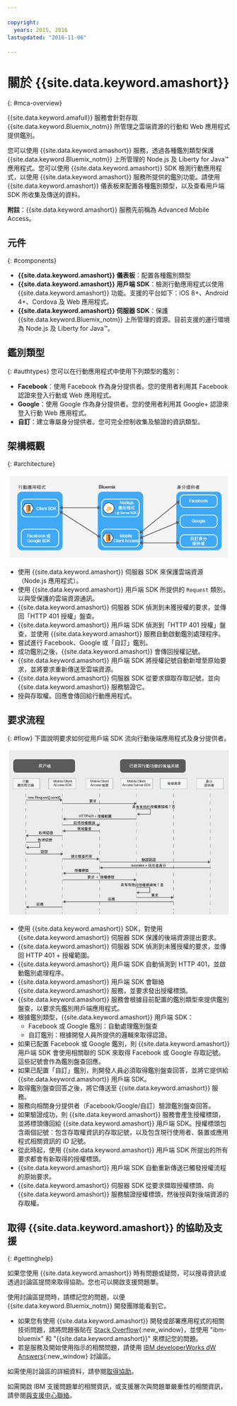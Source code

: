 ```yaml
---

copyright:
  years: 2015, 2016
lastupdated: "2016-11-06"

---
```


# 關於 {{site.data.keyword.amashort}}
{: #mca-overview}


{{site.data.keyword.amafull}} 服務會針對存取 {{site.data.keyword.Bluemix_notm}} 所管理之雲端資源的行動和 Web 應用程式提供鑑別。

您可以使用 {{site.data.keyword.amashort}} 服務，透過各種鑑別類型保護 {{site.data.keyword.Bluemix_notm}} 上所管理的 Node.js 及 Liberty for Java&trade; 應用程式。您可以使用 {{site.data.keyword.amashort}} SDK 檢測行動應用程式，以使用 {{site.data.keyword.amashort}} 服務所提供的鑑別功能。請使用 {{site.data.keyword.amashort}} 儀表板來配置各種鑑別類型，以及查看用戶端 SDK 所收集及傳送的資料。

**附註**：{{site.data.keyword.amashort}} 服務先前稱為 Advanced Mobile Access。

## 元件
{: #components}

* **{{site.data.keyword.amashort}} 儀表板**：配置各種鑑別類型
* **{{site.data.keyword.amashort}} 用戶端 SDK**：檢測行動應用程式以使用 {{site.data.keyword.amashort}} 功能。支援的平台如下：iOS 8+、Android 4+、Cordova 及 Web 應用程式。
* **{{site.data.keyword.amashort}} 伺服器 SDK**：保護 {{site.data.keyword.Bluemix_notm}} 上所管理的資源。目前支援的運行環境為 Node.js 及 Liberty for Java&trade;。

## 鑑別類型
{: #authtypes}
您可以在行動應用程式中使用下列類型的鑑別：
* **Facebook**：使用 Facebook 作為身分提供者。您的使用者利用其 Facebook 認證來登入行動或 Web 應用程式。
* **Google**：使用 Google 作為身分提供者。您的使用者利用其 Google+ 認證來登入行動 Web 應用程式。
* **自訂**：建立專屬身分提供者。您可完全控制收集及驗證的資訊類型。

## 架構概觀
{: #architecture}

![架構概觀圖](images/mca-overview.jpg)

* 使用 {{site.data.keyword.amashort}} 伺服器 SDK 來保護雲端資源（Node.js 應用程式）。
* 使用 {{site.data.keyword.amashort}} 用戶端 SDK 所提供的 `Request` 類別，以與受保護的雲端資源通訊。
* {{site.data.keyword.amashort}} 伺服器 SDK 偵測到未獲授權的要求，並傳回「HTTP 401 授權」盤查。
* {{site.data.keyword.amashort}} 用戶端 SDK 偵測到「HTTP 401 授權」盤查，並使用 {{site.data.keyword.amashort}} 服務自動啟動鑑別處理程序。
* 嘗試進行 Facebook、Google 或「自訂」鑑別。
* 成功鑑別之後，{{site.data.keyword.amashort}} 會傳回授權記號。
* {{site.data.keyword.amashort}} 用戶端 SDK 將授權記號自動新增至原始要求，並將要求重新傳送至雲端資源。
* {{site.data.keyword.amashort}} 伺服器 SDK 從要求擷取存取記號，並向 {{site.data.keyword.amashort}} 服務驗證它。
* 授與存取權。回應會傳回給行動應用程式。

## 要求流程
{: #flow}
下圖說明要求如何從用戶端 SDK 流向行動後端應用程式及身分提供者。

![要求流程圖](images/mca-sequence-overview.jpg)

* 使用 {{site.data.keyword.amashort}} SDK，對使用 {{site.data.keyword.amashort}} 伺服器 SDK 保護的後端資源提出要求。
* {{site.data.keyword.amashort}} 伺服器 SDK 偵測到未獲授權的要求，並傳回 HTTP 401 + 授權範圍。
* {{site.data.keyword.amashort}} 用戶端 SDK 自動偵測到 HTTP 401，並啟動鑑別處理程序。
* {{site.data.keyword.amashort}} 用戶端 SDK 會聯絡 {{site.data.keyword.amashort}} 服務，並要求發出授權標頭。
* {{site.data.keyword.amashort}} 服務會根據目前配置的鑑別類型來提供鑑別盤查，以要求先鑑別用戶端應用程式。
* 根據鑑別類型，{{site.data.keyword.amashort}} 用戶端 SDK：
   * Facebook 或 Google 鑑別：自動處理鑑別盤查
   * 自訂鑑別：根據開發人員所提供的邏輯來取得認證。
* 如果已配置 Facebook 或 Google 鑑別，則 {{site.data.keyword.amashort}} 用戶端 SDK 會使用相關聯的 SDK 來取得 Facebook 或 Google 存取記號。這些記號會作為鑑別盤查回應。
* 如果已配置「自訂」鑑別，則開發人員必須取得鑑別盤查回答，並將它提供給 {{site.data.keyword.amashort}} 用戶端 SDK。
* 取得鑑別盤查回答之後，將它傳送至 {{site.data.keyword.amashort}} 服務。
* 服務向相關身分提供者（Facebook/Google/自訂）驗證鑑別盤查回答。
* 如果驗證成功，則 {{site.data.keyword.amashort}} 服務會產生授權標頭，並將標頭傳回給 {{site.data.keyword.amashort}} 用戶端 SDK。授權標頭包含兩個記號：包含存取權資訊的存取記號，以及包含現行使用者、裝置或應用程式相關資訊的 ID 記號。
* 從此時起，使用 {{site.data.keyword.amashort}} 用戶端 SDK 所提出的所有要求都會有新取得的授權標頭。
* {{site.data.keyword.amashort}} 用戶端 SDK 自動重新傳送已觸發授權流程的原始要求。
* {{site.data.keyword.amashort}} 伺服器 SDK 從要求擷取授權標頭、向 {{site.data.keyword.amashort}} 服務驗證授權標頭，然後授與對後端資源的存取權。


## 取得 {{site.data.keyword.amashort}} 的協助及支援
{: #gettinghelp}

如果您使用 {{site.data.keyword.amashort}} 時有問題或疑問，可以搜尋資訊或透過討論區提問來取得協助。您也可以開啟支援問題單。 

使用討論區提問時，請標記您的問題，以便 {{site.data.keyword.Bluemix_notm}} 開發團隊能看到它。

* 如果您有使用 {{site.data.keyword.amashort}} 開發或部署應用程式的相關技術問題，請將問題張貼在 [Stack Overflow](http://stackoverflow.com/search?q={{site.data.keyword.amashort}}+ibm-bluemix){:new_window}，並使用 "ibm-bluemix" 和 "{{site.data.keyword.amashort}}" 來標記您的問題。
* 若是服務及開始使用指示的相關問題，請使用 [IBM developerWorks dW Answers](https://developer.ibm.com/answers/search.html?f=&type=question&redirect=search%2Fsearch&sort=relevance&q=mobile+client+access%20%2B[bluemix]){:new_window} 討論區。 

如需使用討論區的詳細資料，請參閱[取得協助](https://www.{DomainName}/docs/support/index.html#getting-help)。

如需開啟 IBM 支援問題單的相關資訊，或支援層次與問題單嚴重性的相關資訊，請參閱[與支援中心聯絡](https://www.{DomainName}/docs/support/index.html#contacting-support)。

